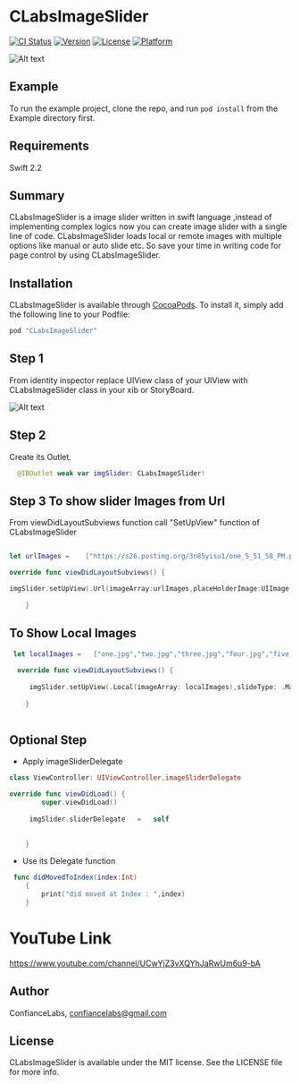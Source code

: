 # CLabsImageSlider

[![CI Status](http://img.shields.io/travis/ConfianceLabs/CLabsImageSlider.svg?style=flat)](https://travis-ci.org/ConfianceLabs/CLabsImageSlider)
[![Version](https://img.shields.io/cocoapods/v/CLabsImageSlider.svg?style=flat)](http://cocoapods.org/pods/CLabsImageSlider)
[![License](https://img.shields.io/cocoapods/l/CLabsImageSlider.svg?style=flat)](http://cocoapods.org/pods/CLabsImageSlider)
[![Platform](https://img.shields.io/cocoapods/p/CLabsImageSlider.svg?style=flat)](http://cocoapods.org/pods/CLabsImageSlider)


![Alt text](https://s26.postimg.org/igwgu4wah/giphy.gif) 

## Example

To run the example project, clone the repo, and run `pod install` from the Example directory first.

## Requirements

Swift 2.2

## Summary

CLabsImageSlider is a image slider written in swift language ,instead of implementing complex logics now you can create image slider with a single line of code. CLabsImageSlider loads local or remote images with multiple options like manual or auto slide etc. So save your time in writing code for page control by using CLabsImageSlider.

## Installation

CLabsImageSlider is available through [CocoaPods](http://cocoapods.org). To install
it, simply add the following line to your Podfile:

```ruby
pod "CLabsImageSlider"
```

## Step 1

 From identity inspector replace UIView class of your UIView with CLabsImageSlider class in your xib or StoryBoard.
 
 ![Alt text](https://s26.postimg.org/519g4onsp/giphy_W.gif) 
 

## Step 2

Create its Outlet.  

```swift
  @IBOutlet weak var imgSlider: CLabsImageSlider!
```

## Step 3 To show slider Images from Url

From viewDidLayoutSubviews function call "SetUpView" function of CLabsImageSlider

```swift

let urlImages =    ["https://s26.postimg.org/3n85yisu1/one_5_51_58_PM.png","https://s26.postimg.org/65tuz7ek9/two_5_41_53_PM.png","https://s26.postimg.org/7ywrnizqx/three_5_41_53_PM.png","https://s26.postimg.org/6l54s80hl/four.png","https://s26.postimg.org/ioagfsbjt/five.png"]

override func viewDidLayoutSubviews() {

imgSlider.setUpView(.Url(imageArray:urlImages,placeHolderImage:UIImage(named:"placeHolder")),slideType:.ManualSwipe,isArrowBtnEnabled: true)
 
    }
```


## To Show Local Images

```swift
 let localImages =   ["one.jpg","two.jpg","three.jpg","four.jpg","five.jpg","six.jpg"]
 
  override func viewDidLayoutSubviews() {
  
     imgSlider.setUpView(.Local(imageArray: localImages),slideType: .ManualSwipe,isArrowBtnEnabled: true)
  
    }
 
```
## Optional Step

- Apply imageSliderDelegate

```swift
class ViewController: UIViewController,imageSliderDelegate

override func viewDidLoad() {
        super.viewDidLoad()
        
     imgSlider.sliderDelegate   =   self
    
    
    }

```

- Use its Delegate function

```swift
 func didMovedToIndex(index:Int)
    {
        print("did moved at Index : ",index)
    }
```

# YouTube Link   

https://www.youtube.com/channel/UCwYjZ3vXQYhJaRwUm6u9-bA
 

## Author

ConfianceLabs, confiancelabs@gmail.com

## License

CLabsImageSlider is available under the MIT license. See the LICENSE file for more info.
